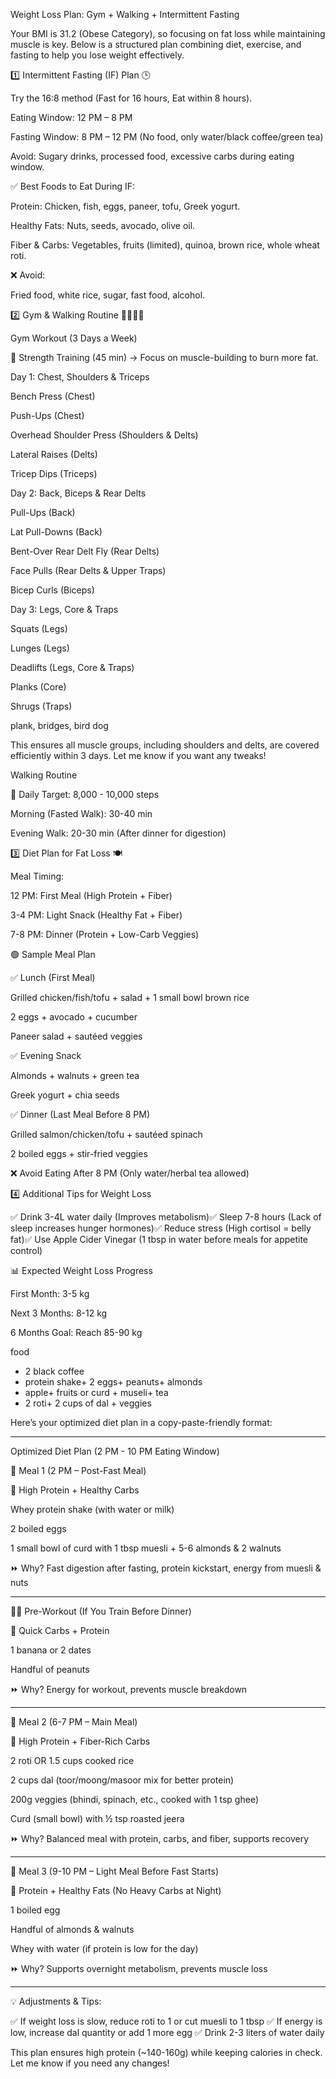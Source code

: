 Weight Loss Plan: Gym + Walking + Intermittent Fasting

Your BMI is 31.2 (Obese Category), so focusing on fat loss while maintaining muscle is key. Below is a structured plan combining diet, exercise, and fasting to help you lose weight effectively.

1️⃣ Intermittent Fasting (IF) Plan 🕒

Try the 16:8 method (Fast for 16 hours, Eat within 8 hours).

Eating Window: 12 PM – 8 PM

Fasting Window: 8 PM – 12 PM (No food, only water/black coffee/green tea)

Avoid: Sugary drinks, processed food, excessive carbs during eating window.

✅ Best Foods to Eat During IF:

Protein: Chicken, fish, eggs, paneer, tofu, Greek yogurt.

Healthy Fats: Nuts, seeds, avocado, olive oil.

Fiber & Carbs: Vegetables, fruits (limited), quinoa, brown rice, whole wheat roti.

❌ Avoid:

Fried food, white rice, sugar, fast food, alcohol.

2️⃣ Gym & Walking Routine 🏋️‍♂️🚶‍♂️

Gym Workout (3 Days a Week)

🔹 Strength Training (45 min) → Focus on muscle-building to burn more fat.

Day 1: Chest, Shoulders & Triceps

Bench Press (Chest)

Push-Ups (Chest)

Overhead Shoulder Press (Shoulders & Delts)

Lateral Raises (Delts)

Tricep Dips (Triceps)


Day 2: Back, Biceps & Rear Delts

Pull-Ups (Back)

Lat Pull-Downs (Back)

Bent-Over Rear Delt Fly (Rear Delts)

Face Pulls (Rear Delts & Upper Traps)

Bicep Curls (Biceps)


Day 3: Legs, Core & Traps

Squats (Legs)

Lunges (Legs)

Deadlifts (Legs, Core & Traps)

Planks (Core)

Shrugs (Traps)

plank, bridges, bird dog



This ensures all muscle groups, including shoulders and delts, are covered efficiently within 3 days. Let me know if you want any tweaks!



Walking Routine

🔹 Daily Target: 8,000 - 10,000 steps

Morning (Fasted Walk): 30-40 min

Evening Walk: 20-30 min (After dinner for digestion)

3️⃣ Diet Plan for Fat Loss 🍽️

Meal Timing:

12 PM: First Meal (High Protein + Fiber)

3-4 PM: Light Snack (Healthy Fat + Fiber)

7-8 PM: Dinner (Protein + Low-Carb Veggies)

🟢 Sample Meal Plan

✅ Lunch (First Meal)

Grilled chicken/fish/tofu + salad + 1 small bowl brown rice

2 eggs + avocado + cucumber

Paneer salad + sautéed veggies

✅ Evening Snack

Almonds + walnuts + green tea

Greek yogurt + chia seeds

✅ Dinner (Last Meal Before 8 PM)

Grilled salmon/chicken/tofu + sautéed spinach

2 boiled eggs + stir-fried veggies

❌ Avoid Eating After 8 PM (Only water/herbal tea allowed)

4️⃣ Additional Tips for Weight Loss

✅ Drink 3-4L water daily (Improves metabolism)✅ Sleep 7-8 hours (Lack of sleep increases hunger hormones)✅ Reduce stress (High cortisol = belly fat)✅ Use Apple Cider Vinegar (1 tbsp in water before meals for appetite control)

📊 Expected Weight Loss Progress

First Month: 3-5 kg

Next 3 Months: 8-12 kg

6 Months Goal: Reach 85-90 kg

food

- 2 black coffee 
- protein shake+ 2 eggs+ peanuts+ almonds
- apple+ fruits or curd + museli+ tea
- 2 roti+ 2 cups of dal + veggies 

Here’s your optimized diet plan in a copy-paste-friendly format:


---

Optimized Diet Plan (2 PM - 10 PM Eating Window)

💪 Meal 1 (2 PM – Post-Fast Meal)

🔹 High Protein + Healthy Carbs

Whey protein shake (with water or milk)

2 boiled eggs

1 small bowl of curd with 1 tbsp muesli + 5-6 almonds & 2 walnuts


⏩ Why? Fast digestion after fasting, protein kickstart, energy from muesli & nuts


---

🏋️‍♂️ Pre-Workout (If You Train Before Dinner)

🔹 Quick Carbs + Protein

1 banana or 2 dates

Handful of peanuts


⏩ Why? Energy for workout, prevents muscle breakdown


---

🥗 Meal 2 (6-7 PM – Main Meal)

🔹 High Protein + Fiber-Rich Carbs

2 roti OR 1.5 cups cooked rice

2 cups dal (toor/moong/masoor mix for better protein)

200g veggies (bhindi, spinach, etc., cooked with 1 tsp ghee)

Curd (small bowl) with ½ tsp roasted jeera


⏩ Why? Balanced meal with protein, carbs, and fiber, supports recovery


---

🥜 Meal 3 (9-10 PM – Light Meal Before Fast Starts)

🔹 Protein + Healthy Fats (No Heavy Carbs at Night)

1 boiled egg

Handful of almonds & walnuts

Whey with water (if protein is low for the day)


⏩ Why? Supports overnight metabolism, prevents muscle loss


---

💡 Adjustments & Tips:

✅ If weight loss is slow, reduce roti to 1 or cut muesli to 1 tbsp
✅ If energy is low, increase dal quantity or add 1 more egg
✅ Drink 2-3 liters of water daily

This plan ensures high protein (~140-160g) while keeping calories in check. Let me know if you need any changes!


